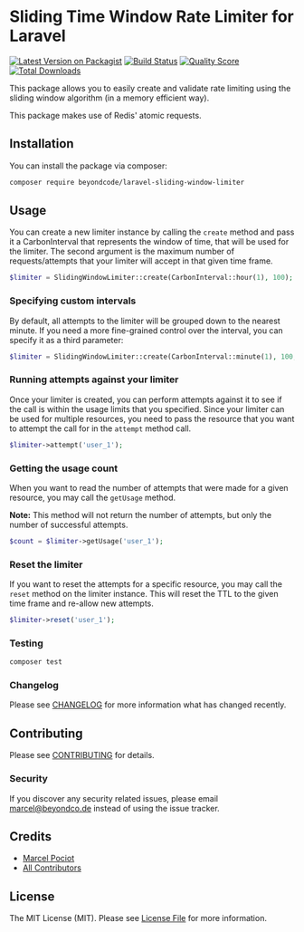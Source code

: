 # Sliding Time Window Rate Limiter for Laravel

[![Latest Version on Packagist](https://img.shields.io/packagist/v/beyondcode/laravel-sliding-window-limiter.svg?style=flat-square)](https://packagist.org/packages/beyondcode/laravel-sliding-window-limiter)
[![Build Status](https://img.shields.io/travis/beyondcode/laravel-sliding-window-limiter/master.svg?style=flat-square)](https://travis-ci.org/beyondcode/laravel-sliding-window-limiter)
[![Quality Score](https://img.shields.io/scrutinizer/g/beyondcode/laravel-sliding-window-limiter.svg?style=flat-square)](https://scrutinizer-ci.com/g/beyondcode/laravel-sliding-window-limiter)
[![Total Downloads](https://img.shields.io/packagist/dt/beyondcode/laravel-sliding-window-limiter.svg?style=flat-square)](https://packagist.org/packages/beyondcode/laravel-sliding-window-limiter)

This package allows you to easily create and validate rate limiting using the sliding window algorithm (in a memory efficient way).

This package makes use of  Redis' atomic requests.

## Installation

You can install the package via composer:

```bash
composer require beyondcode/laravel-sliding-window-limiter
```

## Usage

You can create a new limiter instance by calling the `create` method and pass it a CarbonInterval that represents the window of time, that will be used for the limiter.
The second argument is the maximum number of requests/attempts that your limiter will accept in that given time frame. 

``` php
$limiter = SlidingWindowLimiter::create(CarbonInterval::hour(1), 100);
```

### Specifying custom intervals

By default, all attempts to the limiter will be grouped down to the nearest minute. If you need a more fine-grained control over the interval, you can specify it as a third parameter:

``` php
$limiter = SlidingWindowLimiter::create(CarbonInterval::minute(1), 100, CarbonInterval::second());
```

### Running attempts against your limiter

Once your limiter is created, you can perform attempts against it to see if the call is within the usage limits that you specified.
Since your limiter can be used for multiple resources, you need to pass the resource that you want to attempt the call for in the `attempt` method call.

```php
$limiter->attempt('user_1');
```

### Getting the usage count

When you want to read the number of attempts that were made for a given resource, you may call the `getUsage` method.

**Note:** This method will not return the number of attempts, but only the number of successful attempts.

```php
$count = $limiter->getUsage('user_1');
```

### Reset the limiter

If you want to reset the attempts for a specific resource, you may call the `reset` method on the limiter instance. This will reset the TTL to the given time frame and re-allow new attempts.

```php
$limiter->reset('user_1');
```

### Testing

``` bash
composer test
```

### Changelog

Please see [CHANGELOG](CHANGELOG.md) for more information what has changed recently.

## Contributing

Please see [CONTRIBUTING](CONTRIBUTING.md) for details.

### Security

If you discover any security related issues, please email marcel@beyondco.de instead of using the issue tracker.

## Credits

- [Marcel Pociot](https://github.com/mpociot)
- [All Contributors](../../contributors)

## License

The MIT License (MIT). Please see [License File](LICENSE.md) for more information.
